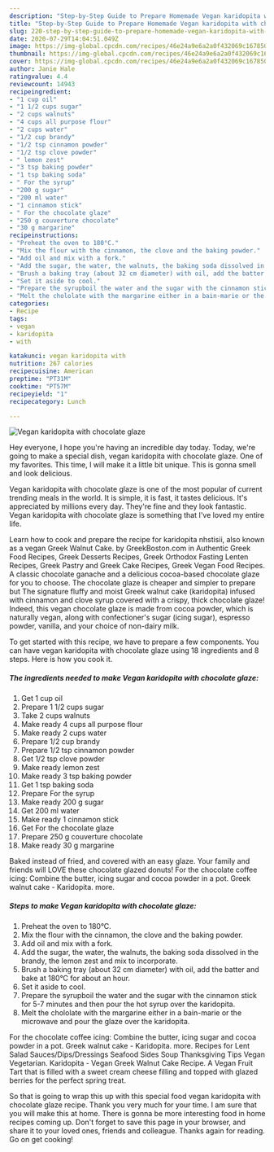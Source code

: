 ```yaml
---
description: "Step-by-Step Guide to Prepare Homemade Vegan karidopita with chocolate glaze"
title: "Step-by-Step Guide to Prepare Homemade Vegan karidopita with chocolate glaze"
slug: 220-step-by-step-guide-to-prepare-homemade-vegan-karidopita-with-chocolate-glaze
date: 2020-07-29T14:04:51.049Z
image: https://img-global.cpcdn.com/recipes/46e24a9e6a2a0f432069c167850a6320/751x532cq70/vegan-karidopita-with-chocolate-glaze-recipe-main-photo.jpg
thumbnail: https://img-global.cpcdn.com/recipes/46e24a9e6a2a0f432069c167850a6320/751x532cq70/vegan-karidopita-with-chocolate-glaze-recipe-main-photo.jpg
cover: https://img-global.cpcdn.com/recipes/46e24a9e6a2a0f432069c167850a6320/751x532cq70/vegan-karidopita-with-chocolate-glaze-recipe-main-photo.jpg
author: Janie Hale
ratingvalue: 4.4
reviewcount: 14943
recipeingredient:
- "1 cup oil"
- "1 1/2 cups sugar"
- "2 cups walnuts"
- "4 cups all purpose flour"
- "2 cups water"
- "1/2 cup brandy"
- "1/2 tsp cinnamon powder"
- "1/2 tsp clove powder"
- " lemon zest"
- "3 tsp baking powder"
- "1 tsp baking soda"
- " For the syrup"
- "200 g sugar"
- "200 ml water"
- "1 cinnamon stick"
- " For the chocolate glaze"
- "250 g couverture chocolate"
- "30 g margarine"
recipeinstructions:
- "Preheat the oven to 180°C."
- "Mix the flour with the cinnamon, the clove and the baking powder."
- "Add oil and mix with a fork."
- "Add the sugar, the water, the walnuts, the baking soda dissolved in the brandy, the lemon zest and mix to incorporate."
- "Brush a baking tray (about 32 cm diameter) with oil, add the batter and bake at 180°C for about an hour."
- "Set it aside to cool."
- "Prepare the syrupboil the water and the sugar with the cinnamon stick for 5-7 minutes and then pour the hot syrup over the karidopita."
- "Melt the chololate with the margarine either in a bain-marie or the microwave and pour the glaze over the karidopita."
categories:
- Recipe
tags:
- vegan
- karidopita
- with

katakunci: vegan karidopita with 
nutrition: 267 calories
recipecuisine: American
preptime: "PT31M"
cooktime: "PT57M"
recipeyield: "1"
recipecategory: Lunch

---
```



![Vegan karidopita with chocolate glaze](https://img-global.cpcdn.com/recipes/46e24a9e6a2a0f432069c167850a6320/751x532cq70/vegan-karidopita-with-chocolate-glaze-recipe-main-photo.jpg)

Hey everyone, I hope you're having an incredible day today. Today, we're going to make a special dish, vegan karidopita with chocolate glaze. One of my favorites. This time, I will make it a little bit unique. This is gonna smell and look delicious.

Vegan karidopita with chocolate glaze is one of the most popular of current trending meals in the world. It is simple, it is fast, it tastes delicious. It's appreciated by millions every day. They're fine and they look fantastic. Vegan karidopita with chocolate glaze is something that I've loved my entire life.

Learn how to cook and prepare the recipe for karidopita nhstisii, also known as a vegan Greek Walnut Cake. by GreekBoston.com in Authentic Greek Food Recipes, Greek Desserts Recipes, Greek Orthodox Fasting Lenten Recipes, Greek Pastry and Greek Cake Recipes, Greek Vegan Food Recipes. A classic chocolate ganache and a delicious cocoa-based chocolate glaze for you to choose. The chocolate glaze is cheaper and simpler to prepare but The signature fluffy and moist Greek walnut cake (karidopita) infused with cinnamon and clove syrup covered with a crispy, thick chocolate glaze! Indeed, this vegan chocolate glaze is made from cocoa powder, which is naturally vegan, along with confectioner&#39;s sugar (icing sugar), espresso powder, vanilla, and your choice of non-dairy milk.


To get started with this recipe, we have to prepare a few components. You can have vegan karidopita with chocolate glaze using 18 ingredients and 8 steps. Here is how you cook it.

<!--inarticleads1-->

##### The ingredients needed to make Vegan karidopita with chocolate glaze:

1. Get 1 cup oil
1. Prepare 1 1/2 cups sugar
1. Take 2 cups walnuts
1. Make ready 4 cups all purpose flour
1. Make ready 2 cups water
1. Prepare 1/2 cup brandy
1. Prepare 1/2 tsp cinnamon powder
1. Get 1/2 tsp clove powder
1. Make ready  lemon zest
1. Make ready 3 tsp baking powder
1. Get 1 tsp baking soda
1. Prepare  For the syrup
1. Make ready 200 g sugar
1. Get 200 ml water
1. Make ready 1 cinnamon stick
1. Get  For the chocolate glaze
1. Prepare 250 g couverture chocolate
1. Make ready 30 g margarine


Baked instead of fried, and covered with an easy glaze. Your family and friends will LOVE these chocolate glazed donuts! For the chocolate coffee icing: Combine the butter, icing sugar and cocoa powder in a pot. Greek walnut cake - Karidopita. more. 

<!--inarticleads2-->

##### Steps to make Vegan karidopita with chocolate glaze:

1. Preheat the oven to 180°C.
1. Mix the flour with the cinnamon, the clove and the baking powder.
1. Add oil and mix with a fork.
1. Add the sugar, the water, the walnuts, the baking soda dissolved in the brandy, the lemon zest and mix to incorporate.
1. Brush a baking tray (about 32 cm diameter) with oil, add the batter and bake at 180°C for about an hour.
1. Set it aside to cool.
1. Prepare the syrupboil the water and the sugar with the cinnamon stick for 5-7 minutes and then pour the hot syrup over the karidopita.
1. Melt the chololate with the margarine either in a bain-marie or the microwave and pour the glaze over the karidopita.


For the chocolate coffee icing: Combine the butter, icing sugar and cocoa powder in a pot. Greek walnut cake - Karidopita. more. Recipes for Lent Salad Sauces/Dips/Dressings Seafood Sides Soup Thanksgiving Tips Vegan Vegetarian. Karidopita - Vegan Greek Walnut Cake Recipe. A Vegan Fruit Tart that is filled with a sweet cream cheese filling and topped with glazed berries for the perfect spring treat. 

So that is going to wrap this up with this special food vegan karidopita with chocolate glaze recipe. Thank you very much for your time. I am sure that you will make this at home. There is gonna be more interesting food in home recipes coming up. Don't forget to save this page in your browser, and share it to your loved ones, friends and colleague. Thanks again for reading. Go on get cooking!
